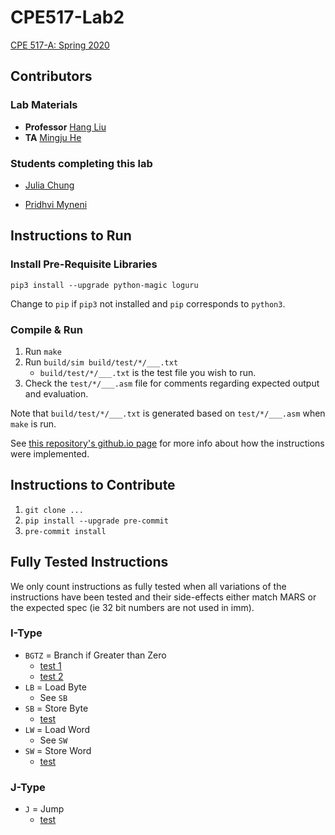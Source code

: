 # CPE517-Lab2

[CPE 517-A: Spring 2020](https://personal.stevens.edu/~hliu77/teaching.html)

## Contributors

### Lab Materials

- **Professor** [Hang Liu](mailto:Hang.Liu@stevens.edu)
- **TA** [Mingju He](mailto:mhe6@stevens.edu)

### Students completing this lab

- [Julia Chung](https://github.com/chungiee)

- [Pridhvi Myneni](https://github.com/PMARINA)

## Instructions to Run

### Install Pre-Requisite Libraries

`pip3 install --upgrade python-magic loguru`

Change to `pip` if `pip3` not installed and `pip` corresponds to `python3`.

### Compile & Run

1. Run `make`
2. Run `build/sim build/test/*/___.txt`
   - `build/test/*/___.txt` is the test file you wish to run.
3. Check the `test/*/___.asm` file for comments regarding expected output and evaluation.

Note that `build/test/*/___.txt` is generated based on `test/*/___.asm` when `make` is run.

See [this repository's github.io page](https://pmarina.github.io/CPE517-Lab2/) for more info about how the instructions were implemented.

## Instructions to Contribute

1. `git clone ...`
2. `pip install --upgrade pre-commit`
3. `pre-commit install`

## Fully Tested Instructions

We only count instructions as fully tested when all variations of the instructions have been tested and their side-effects either match MARS or the expected spec (ie 32 bit numbers are not used in imm).

### I-Type

- `BGTZ` = Branch if Greater than Zero
  - [test 1](test/i-type/bgtz.asm)
  - [test 2](test/i-type/bgtz2.asm)
- `LB` = Load Byte
  - See `SB`
- `SB` = Store Byte
  - [test](test/i-type/lbsb.asm)
- `LW` = Load Word
  - See `SW`
- `SW` = Store Word
  - [test](test/i-type/lwsw.asm)

### J-Type

- `J` = Jump
  - [test](test/j-type/j.asm)

